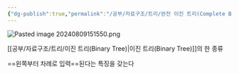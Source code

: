 ```yaml
---
{"dg-publish":true,"permalink":"/공부/자료구조/트리/완전 이진 트리(Complete Binary Tree)/","dgPassFrontmatter":true}
---
```



![Pasted image 20240809151550.png](/img/user/%EC%B2%A8%EB%B6%80%ED%8C%8C%EC%9D%BC/Pasted%20image%2020240809151550.png)

[[공부/자료구조/트리/이진 트리(Binary Tree)\|이진 트리(Binary Tree)]]의 한 종류

==왼쪽부터 차례로 입력==된다는 특징을 갖는다